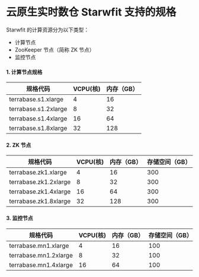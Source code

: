 # 云原生实时数仓 Starwfit 支持的规格

Starwfit 的计算资源分为以下类型：
- 计算节点
- ZooKeeper 节点（简称 ZK 节点）
- 监控节点

#### 1. 计算节点规格
|规格代码|VCPU(核)|内存（GB）|
|-|-|-|
|terrabase.s1.xlarge|4|16|
|terrabase.s1.2xlarge|8|32|
|terrabase.s1.4xlarge|16|64|
|terrabase.s1.8xlarge|32|128|

#### 2. ZK 节点
|规格代码|VCPU(核)|内存（GB）|存储空间（GB）|
|-|-|-|-|
|terrabase.zk1.xlarge|4|16|300|
|terrabase.zk1.2xlarge|8|32|300|
|terrabase.zk1.4xlarge|16|64|300|
|terrabase.zk1.8xlarge|32|128|300|

#### 3. 监控节点
|规格代码|VCPU(核)|内存（GB）|存储空间（GB）|
|-|-|-|-|
|terrabase.mn1.xlarge|4|16|100|
|terrabase.mn1.2xlarge|8|32|100|
|terrabase.mn1.4xlarge|16|64|100|
